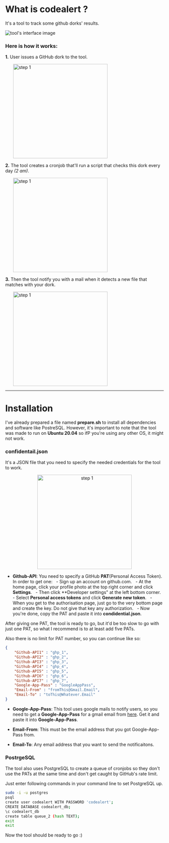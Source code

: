 # What is codealert ?

It's a tool to track some github dorks' results. 

![tool's interface image](https://i.imgur.com/RfFYEz9.png)

### Here is how it works:

**1.** User issues a GitHub dork to the tool.
    <p style="margin-left: 25px"><img src="https://i.imgur.com/UF4JZ9K.png" alt="step 1" width="300"/></p>

**2.** The tool creates a cronjob that'll run a script that checks this dork every day *(2 am)*.
    <p style="margin-left: 25px"><img src="https://i.imgur.com/xGrVvfF.png" alt="step 1" width="300"/></p>

**3.** Then the tool notify you with a mail when it detects a new file that matches with your dork.
    <p style="margin-left: 25px"><img src="https://i.imgur.com/CbRuHJJ.png" alt="step 1" width="300"/></p>

---

# Installation

I've already prepared a file named **prepare.sh** to install all dependencies and software like PostreSQL. However, it's important to note that the tool was made to run on **Ubuntu 20.04** so ifP you're using any other OS, it might not work.

### confidentail.json

It's a JSON file that you need to specify the needed credentials for the tool to work.

<p style="text-align:center"><img src="https://i.imgur.com/0aRi6ac.png" alt="step 1" width="300"/></p>

* **Github-API**: You need to specify a GitHub **PAT**(Personal Access Token). In order to get one:
  - Sign up an account on github.com.
  - At the home page, click your profile photo at the top right corner and click **Settings**.
  - Then click **Developer settings" at the left bottom corner.
  - Select **Personal access tokens** and click **Generate new token**.
  - When you get to the authorisation page, just go to the very bottom page and create the key. Do not give that key any authorization.
  - Now you're done, copy the PAT and paste it into **condidential.json**.

After giving one PAT, the tool is ready to go, but it'd be too slow to go with just one PAT, so what I recommend is to at least add five PATs.

Also there is no limit for PAT number, so you can continue like so:
```json
{
    "Github-API1" : "ghp_1",
    "Github-API2" : "ghp_2",
    "Github-API3" : "ghp_3",
    "Github-API4" : "ghp_4",
    "Github-API5" : "ghp_5",
    "Github-API6" : "ghp_6",
    "Github-API7" : "ghp_7",
    "Google-App-Pass" : "GoogleAppPass",
    "Email-From" : "fromThis@Gmail.Email",
    "Email-To" : "toThis@Whatever.Email" 
}
```

* **Google-App-Pass**: This tool uses google mails to notify users, so you need to get a **Google-App-Pass** for a gmail email from [here](https://myaccount.google.com/apppasswords). Get it and paste it into **Google-App-Pass**.

* **Email-From**: This must be the email address that you got Google-App-Pass from.

* **Email-To**: Any email address that you want to send the notificaitons.

### PostrgeSQL

The tool also uses PostgreSQL to create a queue of cronjobs so they don't use the PATs at the same time and don't get caught by GitHub's rate limit.

Just enter following commands in your command line to set PostgreSQL up.
```bash
sudo -i -u postgres
psql
create user codealert WITH PASSWORD 'codealert';
CREATE DATABASE codealert_db;
\c codealert_db
create table queue_2 (hash TEXT);
exit
exit
```

Now the tool should be ready to go :)